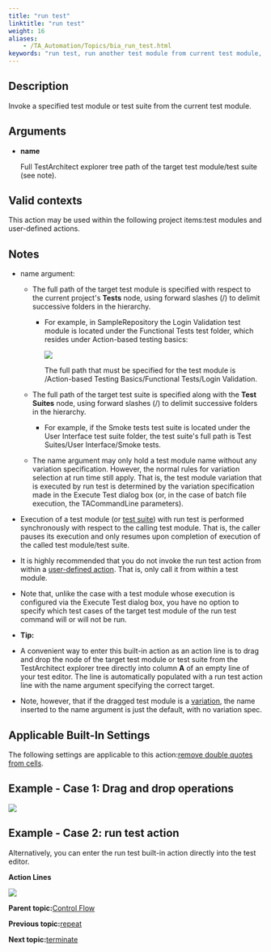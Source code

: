 ```yaml
--- 
title: "run test"
linktitle: "run test"
weight: 16
aliases: 
    - /TA_Automation/Topics/bia_run_test.html
keywords: "run test, run another test module from current test module, "
---
```


## Description

Invoke a specified test module or test suite from the current test module.

## Arguments

-   **name**

    Full TestArchitect explorer tree path of the target test module/test suite \(see note\).


## Valid contexts

This action may be used within the following project items:test modules and user-defined actions.

## Notes

-   name argument:
    -   The full path of the target test module is specified with respect to the current project's **Tests** node, using forward slashes \(/\) to delimit successive folders in the hierarchy.
        -   For example, in SampleRepository the Login Validation test module is located under the Functional Tests test folder, which resides under Action-based testing basics:

            ![](/images//Images/full_tm_path.01.png)

            The full path that must be specified for the test module is /Action-based Testing Basics/Functional Tests/Login Validation.

    -   The full path of the target test suite is specified along with the **Test Suites** node, using forward slashes \(/\) to delimit successive folders in the hierarchy.
        -   For example, if the Smoke tests test suite is located under the User Interface test suite folder, the test suite's full path is Test Suites/User Interface/Smoke tests.
    -   The name argument may only hold a test module name without any variation specification. However, the normal rules for variation selection at run time still apply. That is, the test module variation that is executed by run test is determined by the variation specification made in the Execute Test dialog box \(or, in the case of batch file execution, the TACommandLine parameters\).
-   Execution of a test module \(or [test suite](/TA_Help/Topics/Test_suite.html)\) with run test is performed synchronously with respect to the calling test module. That is, the caller pauses its execution and only resumes upon completion of execution of the called test module/test suite.
-   It is highly recommended that you do not invoke the run test action from within a [user-defined action](/reuse/reuse.High_level_actions.html). That is, only call it from within a test module.
-   Note that, unlike the case with a test module whose execution is configured via the Execute Test dialog box, you have no option to specify which test cases of the target test module of the run test command will or will not be run.
-   **Tip:**

-   A convenient way to enter this built-in action as an action line is to drag and drop the node of the target test module or test suite from the TestArchitect explorer tree directly into column **A** of an empty line of your test editor. The line is automatically populated with a run test action line with the name argument specifying the correct target.
-   Note, however, that if the dragged test module is a [variation](/TA_Help/Topics/ug_TM_create_variation.html), the name inserted to the name argument is just the default, with no variation spec.

## Applicable Built-In Settings

The following settings are applicable to this action:[remove double quotes from cells](remove_double_quotes_from_cells.html).

## Example - Case 1: Drag and drop operations

![](/images//Images/bia_run_aut_1.png)

## Example - Case 2: run test action

Alternatively, you can enter the run test built-in action directly into the test editor.

**Action Lines**

![](/images//Images/bia_run_pgm_2.png)

**Parent topic:**[Control Flow](/TA_Automation/Topics/bia_Control_flow.html)

**Previous topic:**[repeat](/TA_Automation/Topics/bia_repeat.html)

**Next topic:**[terminate](/TA_Automation/Topics/bia_terminate.html)

